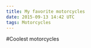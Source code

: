 ```yaml
---
title: My favorite motorcycles
date: 2015-09-13 14:42 UTC
tags: Motorcycles
---
```

#Coolest motorcycles
